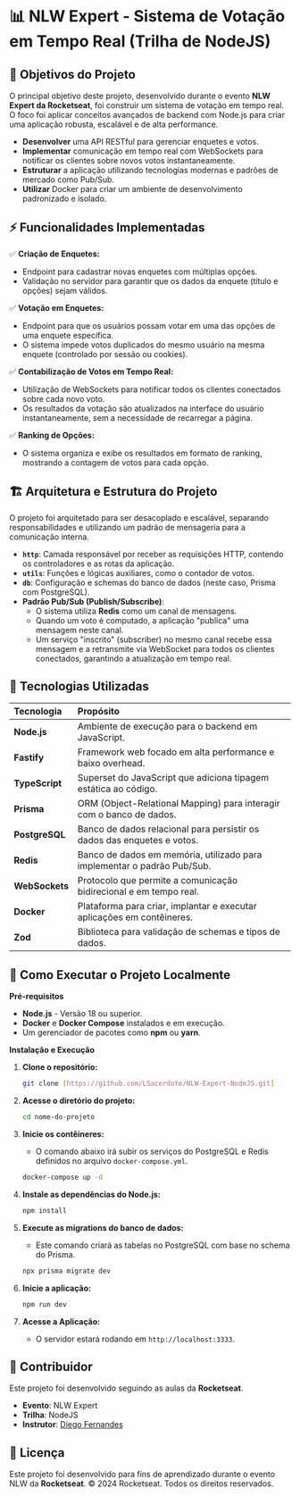 # 📊 NLW Expert - Sistema de Votação em Tempo Real (Trilha de NodeJS)

## 🎯 Objetivos do Projeto

O principal objetivo deste projeto, desenvolvido durante o evento **NLW Expert da Rocketseat**, foi construir um sistema de votação em tempo real. O foco foi aplicar conceitos avançados de backend com Node.js para criar uma aplicação robusta, escalável e de alta performance.

- **Desenvolver** uma API RESTful para gerenciar enquetes e votos.
- **Implementar** comunicação em tempo real com WebSockets para notificar os clientes sobre novos votos instantaneamente.
- **Estruturar** a aplicação utilizando tecnologias modernas e padrões de mercado como Pub/Sub.
- **Utilizar** Docker para criar um ambiente de desenvolvimento padronizado e isolado.

## ⚡ Funcionalidades Implementadas

✅ **Criação de Enquetes:**
- Endpoint para cadastrar novas enquetes com múltiplas opções.
- Validação no servidor para garantir que os dados da enquete (título e opções) sejam válidos.

✅ **Votação em Enquetes:**
- Endpoint para que os usuários possam votar em uma das opções de uma enquete específica.
- O sistema impede votos duplicados do mesmo usuário na mesma enquete (controlado por sessão ou cookies).

✅ **Contabilização de Votos em Tempo Real:**
- Utilização de WebSockets para notificar todos os clientes conectados sobre cada novo voto.
- Os resultados da votação são atualizados na interface do usuário instantaneamente, sem a necessidade de recarregar a página.

✅ **Ranking de Opções:**
- O sistema organiza e exibe os resultados em formato de ranking, mostrando a contagem de votos para cada opção.

## 🏗️ Arquitetura e Estrutura do Projeto

O projeto foi arquitetado para ser desacoplado e escalável, separando responsabilidades e utilizando um padrão de mensageria para a comunicação interna.

- **`http`**: Camada responsável por receber as requisições HTTP, contendo os controladores e as rotas da aplicação.
- **`utils`**: Funções e lógicas auxiliares, como o contador de votos.
- **`db`**: Configuração e schemas do banco de dados (neste caso, Prisma com PostgreSQL).
- **Padrão Pub/Sub (Publish/Subscribe)**:
    - O sistema utiliza **Redis** como um canal de mensagens.
    - Quando um voto é computado, a aplicação "publica" uma mensagem neste canal.
    - Um serviço "inscrito" (subscriber) no mesmo canal recebe essa mensagem e a retransmite via WebSocket para todos os clientes conectados, garantindo a atualização em tempo real.

## 🔧 Tecnologias Utilizadas

| Tecnologia | Propósito |
| :--- | :--- |
| **Node.js** | Ambiente de execução para o backend em JavaScript. |
| **Fastify** | Framework web focado em alta performance e baixo overhead. |
| **TypeScript** | Superset do JavaScript que adiciona tipagem estática ao código. |
| **Prisma** | ORM (Object-Relational Mapping) para interagir com o banco de dados. |
| **PostgreSQL** | Banco de dados relacional para persistir os dados das enquetes e votos. |
| **Redis** | Banco de dados em memória, utilizado para implementar o padrão Pub/Sub. |
| **WebSockets** | Protocolo que permite a comunicação bidirecional e em tempo real. |
| **Docker** | Plataforma para criar, implantar e executar aplicações em contêineres. |
| **Zod** | Biblioteca para validação de schemas e tipos de dados. |

## 🚀 Como Executar o Projeto Localmente

**Pré-requisitos**

- **Node.js** - Versão 18 ou superior.
- **Docker** e **Docker Compose** instalados e em execução.
- Um gerenciador de pacotes como **npm** ou **yarn**.

**Instalação e Execução**

1.  **Clone o repositório:**
    ```bash
    git clone [https://github.com/LSacerdote/NLW-Expert-NodeJS.git]
    ```

2.  **Acesse o diretório do projeto:**
    ```bash
    cd nome-do-projeto
    ```

3.  **Inicie os contêineres:**
    - O comando abaixo irá subir os serviços do PostgreSQL e Redis definidos no arquivo `docker-compose.yml`.
    ```bash
    docker-compose up -d
    ```

4.  **Instale as dependências do Node.js:**
    ```bash
    npm install
    ```

5.  **Execute as migrations do banco de dados:**
    - Este comando criará as tabelas no PostgreSQL com base no schema do Prisma.
    ```bash
    npx prisma migrate dev
    ```

6.  **Inicie a aplicação:**
    ```bash
    npm run dev
    ```

7.  **Acesse a Aplicação:**
    - O servidor estará rodando em `http://localhost:3333`.

## 👥 Contribuidor

Este projeto foi desenvolvido seguindo as aulas da **Rocketseat**.

- **Evento**: NLW Expert
- **Trilha**: NodeJS
- **Instrutor**: [Diego Fernandes](https://github.com/diego3g)

## 📄 Licença

Este projeto foi desenvolvido para fins de aprendizado durante o evento NLW da **Rocketseat**. © 2024 Rocketseat. Todos os direitos reservados.
